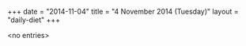 +++
date = "2014-11-04"
title = "4 November 2014 (Tuesday)"
layout = "daily-diet"
+++


\<no entries\>

